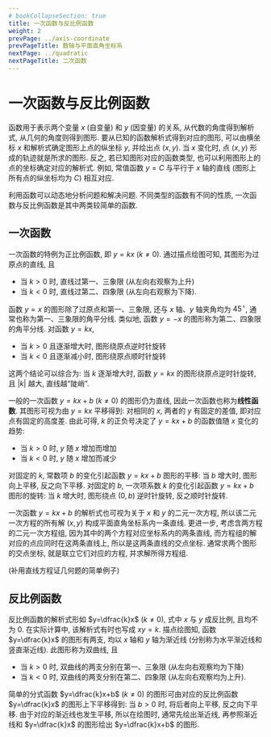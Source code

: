 ```yaml
---
# bookCollapseSection: true
title: 一次函数与反比例函数
weight: 2
prevPage: ../axis-coordinate
prevPageTitle: 数轴与平面直角坐标系
nextPage: ../quadratic
nextPageTitle: 二次函数
---
```


# 一次函数与反比例函数

函数用于表示两个变量 $x$ (自变量) 和 $y$ (因变量) 的关系, 从代数的角度得到解析式, 从几何的角度则得到图形. 要从已知的函数解析式得到对应的图形, 可以由横坐标 $x$ 和解析式确定图形上点的纵坐标 $y$, 并绘出点 $(x,y)$. 当 $x$ 变化时, 点 $(x,y)$ 形成的轨迹就是所求的图形. 反之, 若已知图形对应的函数类型, 也可以利用图形上的点的坐标确定对应的解析式. 例如, 常值函数 $y= C$ 与平行于 $x$ 轴的直线 (图形上所有点的纵坐标均为 $C$) 相互对应.

利用函数可以动态地分析问题和解决问题. 不同类型的函数有不同的性质, 一次函数与反比例函数是其中两类较简单的函数.

## 一次函数

一次函数的特例为正比例函数, 即 $y=kx$ ($k\neq 0$). 通过描点绘图可知, 其图形为过原点的直线, 且

- 当 $k>0$ 时, 直线过第一、三象限 (从左向右观察为上升)
- 当 $k<0$ 时, 直线过第二、四象限 (从左向右观察为下降).

函数 $y=x$ 的图形除了过原点和第一、三象限, 还与 $x$ 轴、$y$ 轴夹角均为 $45^\circ$, 通常也称为第一、三象限的角平分线. 类似地, 函数 $y=-x$ 的图形称为第二、四象限的角平分线. 对函数 $y=kx$,

- 当 $k>0$ 且逐渐增大时, 图形绕原点逆时针旋转
- 当 $k<0$ 且逐渐减小时, 图形绕原点顺时针旋转

这两个结论可以综合为: 当 $k$ 逐渐增大时, 函数 $y=kx$ 的图形绕原点逆时针旋转, 且 $|k|$ 越大, 直线越“陡峭”.

一般的一次函数 $y= kx+b$ ($k\neq 0$) 的图形仍为直线, 因此一次函数也称为**线性函数**. 其图形可视为由 $y=kx$ 平移得到: 对相同的 $x$, 两者的 $y$ 有固定的差值, 即对应点有固定的高度差. 由此可得, $k$ 的正负号决定了 $y= kx+b$ 的函数值随 $x$ 变化的趋势: 

- 当 $k>0$ 时, $y$ 随 $x$ 增加而增加
- 当 $k<0$ 时, $y$ 随 $x$ 增加而减少

对固定的 $k$, 常数项 $b$ 的变化引起函数 $y= kx+b$ 图形的平移: 当 $b$ 增大时, 图形向上平移, 反之向下平移. 对固定的 $b$, 一次项系数 $k$ 的变化引起函数 $y= kx+b$ 图形的旋转: 当 $k$ 增大时, 图形绕点 $(0,b)$ 逆时针旋转, 反之顺时针旋转.

一次函数 $y= kx+b$ 的解析式也可视为关于 $x$ 和 $y$ 的二元一次方程, 所以该二元一次方程的所有解 $(x,y)$ 构成平面直角坐标系内一条直线. 更进一步, 考虑含两方程的二元一次方程组, 因为其中的两个方程对应坐标系内的两条直线, 而方程组的解对应的点应同时在这两条直线上, 所以是这两条直线的交点坐标. 通常求两个图形的交点坐标, 就是联立它们对应的方程, 并求解所得方程组.

(补用直线方程证几何题的简单例子)

## 反比例函数

反比例函数的解析式形如 $y=\dfrac{k}x$ ($k\neq 0$), 式中 $x$ 与 $y$ 成反比例, 且均不为 $0$. 在实际计算中, 该解析式有时也写成 $xy=k$. 描点绘图知, 函数 $y=\dfrac{k}x$ 的图形有两支, 均以 $x$ 轴和 $y$ 轴为渐近线 (分别称为水平渐近线和竖直渐近线). 此图形称为双曲线, 且

- 当 $k>0$ 时, 双曲线的两支分别在第一、三象限 (从左向右观察均为下降)
- 当 $k<0$ 时, 双曲线的两支分别在第二、四象限 (从左向右观察均为上升).

简单的分式函数 $y=\dfrac{k}x+b$ ($k\neq 0$) 的图形可由对应的反比例函数 $y=\dfrac{k}x$ 的图形上下平移得到: 当 $b>0$ 时, 将后者向上平移, 反之向下平移. 由于对应的渐近线也发生平移, 所以在绘图时, 通常先绘出渐近线, 再参照渐近线和 $y=\dfrac{k}x$ 的图形绘出 $y=\dfrac{k}x+b$ 的图形.
